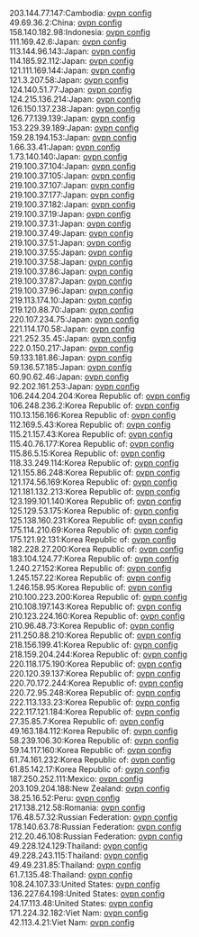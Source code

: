 203.144.77.147:Cambodia: [ovpn config](vpn/203_144_77_147.ovpn)  
49.69.36.2:China: [ovpn config](vpn/49_69_36_2.ovpn)  
158.140.182.98:Indonesia: [ovpn config](vpn/158_140_182_98.ovpn)  
111.169.42.6:Japan: [ovpn config](vpn/111_169_42_6.ovpn)  
113.144.96.143:Japan: [ovpn config](vpn/113_144_96_143.ovpn)  
114.185.92.112:Japan: [ovpn config](vpn/114_185_92_112.ovpn)  
121.111.169.144:Japan: [ovpn config](vpn/121_111_169_144.ovpn)  
121.3.207.58:Japan: [ovpn config](vpn/121_3_207_58.ovpn)  
124.140.51.77:Japan: [ovpn config](vpn/124_140_51_77.ovpn)  
124.215.136.214:Japan: [ovpn config](vpn/124_215_136_214.ovpn)  
126.150.137.238:Japan: [ovpn config](vpn/126_150_137_238.ovpn)  
126.77.139.139:Japan: [ovpn config](vpn/126_77_139_139.ovpn)  
153.229.39.189:Japan: [ovpn config](vpn/153_229_39_189.ovpn)  
159.28.194.153:Japan: [ovpn config](vpn/159_28_194_153.ovpn)  
1.66.33.41:Japan: [ovpn config](vpn/1_66_33_41.ovpn)  
1.73.140.140:Japan: [ovpn config](vpn/1_73_140_140.ovpn)  
219.100.37.104:Japan: [ovpn config](vpn/219_100_37_104.ovpn)  
219.100.37.105:Japan: [ovpn config](vpn/219_100_37_105.ovpn)  
219.100.37.107:Japan: [ovpn config](vpn/219_100_37_107.ovpn)  
219.100.37.177:Japan: [ovpn config](vpn/219_100_37_177.ovpn)  
219.100.37.182:Japan: [ovpn config](vpn/219_100_37_182.ovpn)  
219.100.37.19:Japan: [ovpn config](vpn/219_100_37_19.ovpn)  
219.100.37.31:Japan: [ovpn config](vpn/219_100_37_31.ovpn)  
219.100.37.49:Japan: [ovpn config](vpn/219_100_37_49.ovpn)  
219.100.37.51:Japan: [ovpn config](vpn/219_100_37_51.ovpn)  
219.100.37.55:Japan: [ovpn config](vpn/219_100_37_55.ovpn)  
219.100.37.58:Japan: [ovpn config](vpn/219_100_37_58.ovpn)  
219.100.37.86:Japan: [ovpn config](vpn/219_100_37_86.ovpn)  
219.100.37.87:Japan: [ovpn config](vpn/219_100_37_87.ovpn)  
219.100.37.96:Japan: [ovpn config](vpn/219_100_37_96.ovpn)  
219.113.174.10:Japan: [ovpn config](vpn/219_113_174_10.ovpn)  
219.120.88.70:Japan: [ovpn config](vpn/219_120_88_70.ovpn)  
220.107.234.75:Japan: [ovpn config](vpn/220_107_234_75.ovpn)  
221.114.170.58:Japan: [ovpn config](vpn/221_114_170_58.ovpn)  
221.252.35.45:Japan: [ovpn config](vpn/221_252_35_45.ovpn)  
222.0.150.217:Japan: [ovpn config](vpn/222_0_150_217.ovpn)  
59.133.181.86:Japan: [ovpn config](vpn/59_133_181_86.ovpn)  
59.136.57.185:Japan: [ovpn config](vpn/59_136_57_185.ovpn)  
60.90.62.46:Japan: [ovpn config](vpn/60_90_62_46.ovpn)  
92.202.161.253:Japan: [ovpn config](vpn/92_202_161_253.ovpn)  
106.244.204.204:Korea Republic of: [ovpn config](vpn/106_244_204_204.ovpn)  
106.248.236.2:Korea Republic of: [ovpn config](vpn/106_248_236_2.ovpn)  
110.13.156.166:Korea Republic of: [ovpn config](vpn/110_13_156_166.ovpn)  
112.169.5.43:Korea Republic of: [ovpn config](vpn/112_169_5_43.ovpn)  
115.21.157.43:Korea Republic of: [ovpn config](vpn/115_21_157_43.ovpn)  
115.40.76.177:Korea Republic of: [ovpn config](vpn/115_40_76_177.ovpn)  
115.86.5.15:Korea Republic of: [ovpn config](vpn/115_86_5_15.ovpn)  
118.33.249.114:Korea Republic of: [ovpn config](vpn/118_33_249_114.ovpn)  
121.155.86.248:Korea Republic of: [ovpn config](vpn/121_155_86_248.ovpn)  
121.174.56.169:Korea Republic of: [ovpn config](vpn/121_174_56_169.ovpn)  
121.181.132.213:Korea Republic of: [ovpn config](vpn/121_181_132_213.ovpn)  
123.199.101.140:Korea Republic of: [ovpn config](vpn/123_199_101_140.ovpn)  
125.129.53.175:Korea Republic of: [ovpn config](vpn/125_129_53_175.ovpn)  
125.138.160.231:Korea Republic of: [ovpn config](vpn/125_138_160_231.ovpn)  
175.114.210.69:Korea Republic of: [ovpn config](vpn/175_114_210_69.ovpn)  
175.121.92.131:Korea Republic of: [ovpn config](vpn/175_121_92_131.ovpn)  
182.228.27.200:Korea Republic of: [ovpn config](vpn/182_228_27_200.ovpn)  
183.104.124.77:Korea Republic of: [ovpn config](vpn/183_104_124_77.ovpn)  
1.240.27.152:Korea Republic of: [ovpn config](vpn/1_240_27_152.ovpn)  
1.245.157.22:Korea Republic of: [ovpn config](vpn/1_245_157_22.ovpn)  
1.246.158.95:Korea Republic of: [ovpn config](vpn/1_246_158_95.ovpn)  
210.100.223.200:Korea Republic of: [ovpn config](vpn/210_100_223_200.ovpn)  
210.108.197.143:Korea Republic of: [ovpn config](vpn/210_108_197_143.ovpn)  
210.123.224.160:Korea Republic of: [ovpn config](vpn/210_123_224_160.ovpn)  
210.96.48.73:Korea Republic of: [ovpn config](vpn/210_96_48_73.ovpn)  
211.250.88.210:Korea Republic of: [ovpn config](vpn/211_250_88_210.ovpn)  
218.156.199.41:Korea Republic of: [ovpn config](vpn/218_156_199_41.ovpn)  
218.159.204.244:Korea Republic of: [ovpn config](vpn/218_159_204_244.ovpn)  
220.118.175.190:Korea Republic of: [ovpn config](vpn/220_118_175_190.ovpn)  
220.120.39.137:Korea Republic of: [ovpn config](vpn/220_120_39_137.ovpn)  
220.70.172.244:Korea Republic of: [ovpn config](vpn/220_70_172_244.ovpn)  
220.72.95.248:Korea Republic of: [ovpn config](vpn/220_72_95_248.ovpn)  
222.113.133.23:Korea Republic of: [ovpn config](vpn/222_113_133_23.ovpn)  
222.117.121.184:Korea Republic of: [ovpn config](vpn/222_117_121_184.ovpn)  
27.35.85.7:Korea Republic of: [ovpn config](vpn/27_35_85_7.ovpn)  
49.163.184.112:Korea Republic of: [ovpn config](vpn/49_163_184_112.ovpn)  
58.239.106.30:Korea Republic of: [ovpn config](vpn/58_239_106_30.ovpn)  
59.14.117.160:Korea Republic of: [ovpn config](vpn/59_14_117_160.ovpn)  
61.74.161.232:Korea Republic of: [ovpn config](vpn/61_74_161_232.ovpn)  
61.85.142.17:Korea Republic of: [ovpn config](vpn/61_85_142_17.ovpn)  
187.250.252.111:Mexico: [ovpn config](vpn/187_250_252_111.ovpn)  
203.109.204.188:New Zealand: [ovpn config](vpn/203_109_204_188.ovpn)  
38.25.16.52:Peru: [ovpn config](vpn/38_25_16_52.ovpn)  
217.138.212.58:Romania: [ovpn config](vpn/217_138_212_58.ovpn)  
176.48.57.32:Russian Federation: [ovpn config](vpn/176_48_57_32.ovpn)  
178.140.63.78:Russian Federation: [ovpn config](vpn/178_140_63_78.ovpn)  
212.20.46.108:Russian Federation: [ovpn config](vpn/212_20_46_108.ovpn)  
49.228.124.129:Thailand: [ovpn config](vpn/49_228_124_129.ovpn)  
49.228.243.115:Thailand: [ovpn config](vpn/49_228_243_115.ovpn)  
49.49.231.85:Thailand: [ovpn config](vpn/49_49_231_85.ovpn)  
61.7.135.48:Thailand: [ovpn config](vpn/61_7_135_48.ovpn)  
108.24.107.33:United States: [ovpn config](vpn/108_24_107_33.ovpn)  
136.227.64.198:United States: [ovpn config](vpn/136_227_64_198.ovpn)  
24.17.113.48:United States: [ovpn config](vpn/24_17_113_48.ovpn)  
171.224.32.182:Viet Nam: [ovpn config](vpn/171_224_32_182.ovpn)  
42.113.4.21:Viet Nam: [ovpn config](vpn/42_113_4_21.ovpn)  
